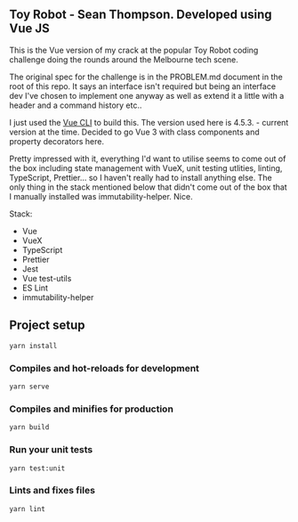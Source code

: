 ## Toy Robot - Sean Thompson.  Developed using Vue JS

This is the Vue version of my crack at the popular Toy Robot coding challenge doing the rounds around the Melbourne tech scene.

The original spec for the challenge is in the PROBLEM.md document in the root of this repo. It says an interface isn't required but being an interface dev I've chosen to implement one anyway as well as extend it a little with a header and a command history etc..

I just used the [Vue CLI](https://cli.vuejs.org/guide/installation.html) to build this.  The version used here is 4.5.3. - current version at the time.  Decided to go Vue 3 with class components and property decorators here.

Pretty impressed with it, everything I'd want to utilise seems to come out of the box including state management with VueX, unit testing utlities, linting, TypeScript, Prettier... so I haven't really had to install anything else.  The only thing in the stack mentioned below that didn't come out of the box that I manually installed was immutability-helper.  Nice.

Stack:
- Vue
- VueX
- TypeScript
- Prettier
- Jest
- Vue test-utils
- ES Lint
- immutability-helper

## Project setup
```
yarn install
```

### Compiles and hot-reloads for development
```
yarn serve
```

### Compiles and minifies for production
```
yarn build
```

### Run your unit tests
```
yarn test:unit
```

### Lints and fixes files
```
yarn lint
```
